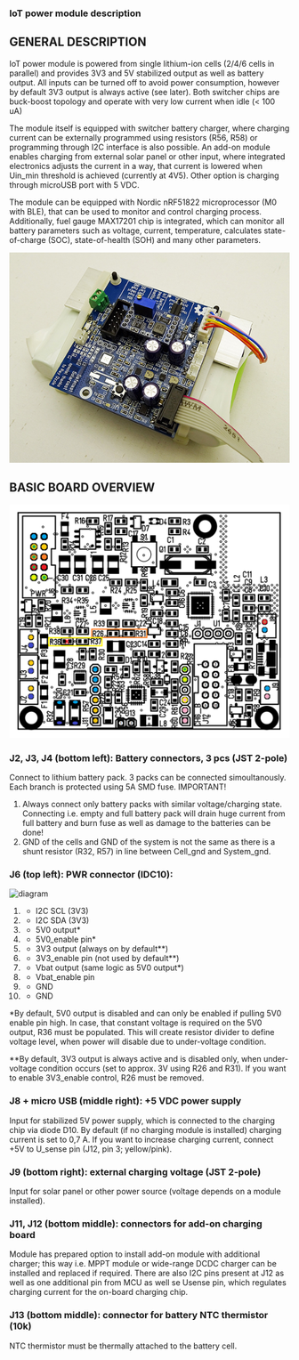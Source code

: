 ### IoT power module description

## GENERAL DESCRIPTION

IoT power module is powered from single lithium-ion cells (2/4/6 cells in parallel) and provides 3V3 and 5V stabilized output as well as battery output. All inputs can be turned off to avoid power consumption, however by default 3V3 output is always active (see later). Both switcher chips are buck-boost topology and operate with very low current when idle (< 100 uA)

The module itself is equipped with switcher battery charger, where charging current can be externally programmed using resistors (R56, R58) or programming through I2C interface is also possible. An add-on module enables charging from external solar panel or other input, where integrated electronics adjusts the current in a way, that current is lowered when Uin_min threshold is achieved (currently at 4V5). Other option is charging through microUSB port with 5 VDC.

The module can be equipped with Nordic nRF51822 microprocessor (M0 with BLE), that can be used to monitor and control charging process. Additionally, fuel gauge MAX17201 chip is integrated, which can monitor all battery parameters such as voltage, current, temperature, calculates state-of-charge (SOC), state-of-health (SOH) and many other parameters.

![Battery-module](/img/battery-1.jpg)

## BASIC BOARD OVERVIEW

![diagram](IoT-battery-pack-pinout.png)

### J2, J3, J4 (bottom left): Battery connectors, 3 pcs (JST 2-pole)
Connect to lithium battery pack. 3 packs can be connected simoultanously. Each branch is protected using 5A SMD fuse. 
IMPORTANT! 
 1. Always connect only battery packs with similar voltage/charging state. Connecting i.e. empty and full battery pack will drain huge current from full battery and burn fuse as well as damage to the batteries can be done!
 1. GND of the cells and GND of the system is not the same as there is a shunt resistor (R32, R57) in line between Cell_gnd and System_gnd.

### J6 (top left): PWR connector (IDC10):

![diagram](Iot-batpack-j6.png)

1. - I2C SCL (3V3)
2. - I2C SDA (3V3)
3. - 5V0 output*
4. - 5V0_enable pin*
5. - 3V3 output (always on by default**)
6. - 3V3_enable pin (not used by default**)
7. - Vbat output (same logic as 5V0 output*)
8. - Vbat_enable pin
9. - GND
10. - GND

*By default, 5V0 output is disabled and can only be enabled if pulling 5V0 enable pin high. In case, that constant voltage is required on the 5V0 output, R36 must be populated. This will create resistor divider to define voltage level, when power will disable due to under-voltage condition.

**By default, 3V3 output is always active and is disabled only, when under-voltage condition occurs (set to approx. 3V using R26 and R31). If you want to enable 3V3_enable control, R26 must be removed.

### J8 + micro USB (middle right): +5 VDC power supply
Input for stabilized 5V power supply, which is connected to the charging chip via diode D10. By default (if no charging module is installed) charging current is set to 0,7 A. 
If you want to increase charging current, connect +5V to U_sense pin (J12, pin 3; yellow/pink).

### J9 (bottom right): external charging voltage (JST 2-pole)
Input for solar panel or other power source (voltage depends on a module installed).

### J11, J12 (bottom middle): connectors for add-on charging board
Module has prepared option to install add-on module with additional charger; this way i.e. MPPT module or wide-range DCDC charger can be installed and replaced if required.
There are also I2C pins present at J12 as well as one additional pin from MCU as well se Usense pin, which regulates charging current for the on-board charging chip.

### J13 (bottom middle): connector for battery NTC thermistor (10k)
NTC thermistor must be thermally attached to the battery cell.
